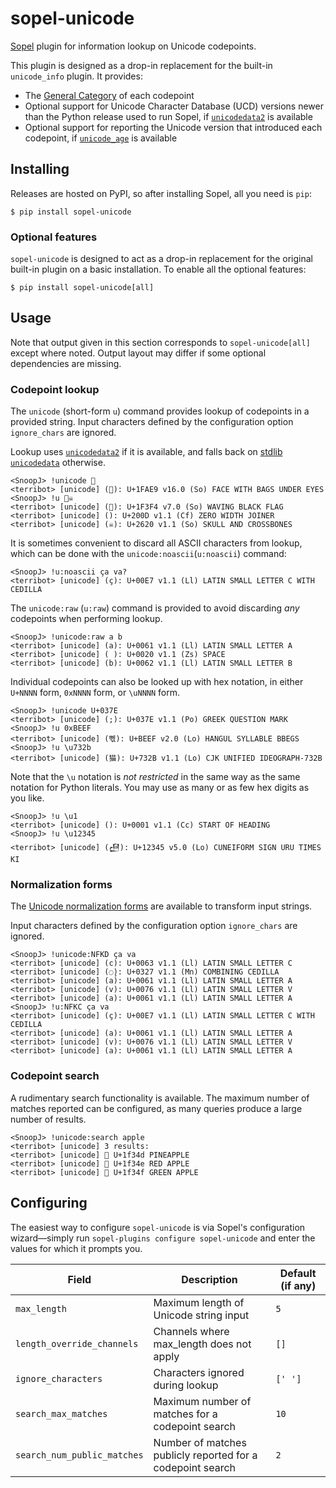 # sopel-unicode

[Sopel] plugin for information lookup on Unicode codepoints.

This plugin is designed as a drop-in replacement for the built-in `unicode_info` plugin. It provides:

* The [General Category] of each codepoint
* Optional support for Unicode Character Database (UCD) versions newer than the Python release used to run Sopel, if [`unicodedata2`] is available
* Optional support for reporting the Unicode version that introduced each codepoint, if [`unicode_age`] is available

[Sopel]: https://pypi.org/project/sopel/
[General Category]: https://en.wikipedia.org/wiki/Unicode_character_property#General_Category
[`unicodedata2`]: https://pypi.org/project/unicodedata2/
[`unicode_age`]: https://pypi.org/project/unicode-age/

## Installing

Releases are hosted on PyPI, so after installing Sopel, all you need is `pip`:

```shell
$ pip install sopel-unicode
```

### Optional features

`sopel-unicode` is designed to act as a drop-in replacement for the original built-in plugin on a basic installation.
To enable all the optional features:

```shell
$ pip install sopel-unicode[all]
```
<!-- TODO:SnoopJ list and explain options for granular extras once CLDR is included -->

## Usage

Note that output given in this section corresponds to `sopel-unicode[all]` except where noted. Output layout may differ
if some optional dependencies are missing.

### Codepoint lookup

The `unicode` (short-form `u`) command provides lookup of codepoints in a provided string. Input characters defined by
the configuration option `ignore_chars` are ignored.

Lookup uses [`unicodedata2`] if it is available, and falls back on [stdlib `unicodedata`] otherwise.

[stdlib `unicodedata`]: https://docs.python.org/3/library/unicodedata.html

```
<SnoopJ> !unicode 🫩
<terribot> [unicode] (🫩): U+1FAE9 v16.0 (So) FACE WITH BAGS UNDER EYES
<SnoopJ> !u 🏴‍☠ 
<terribot> [unicode] (🏴): U+1F3F4 v7.0 (So) WAVING BLACK FLAG
<terribot> [unicode] (‍): U+200D v1.1 (Cf) ZERO WIDTH JOINER
<terribot> [unicode] (☠): U+2620 v1.1 (So) SKULL AND CROSSBONES
```

It is sometimes convenient to discard all ASCII characters from lookup, which can be done with the
`unicode:noascii`(`u:noascii`) command:

```
<SnoopJ> !u:noascii ça va?
<terribot> [unicode] (ç): U+00E7 v1.1 (Ll) LATIN SMALL LETTER C WITH CEDILLA
```

The `unicode:raw` (`u:raw`) command is provided to avoid discarding *any* codepoints when performing lookup.

```
<SnoopJ> !unicode:raw a b
<terribot> [unicode] (a): U+0061 v1.1 (Ll) LATIN SMALL LETTER A
<terribot> [unicode] ( ): U+0020 v1.1 (Zs) SPACE
<terribot> [unicode] (b): U+0062 v1.1 (Ll) LATIN SMALL LETTER B
```

Individual codepoints can also be looked up with hex notation, in either `U+NNNN` form, `0xNNNN` form, or `\uNNNN` form.

```
<SnoopJ> !unicode U+037E
<terribot> [unicode] (;): U+037E v1.1 (Po) GREEK QUESTION MARK
<SnoopJ> !u 0xBEEF
<terribot> [unicode] (뻯): U+BEEF v2.0 (Lo) HANGUL SYLLABLE BBEGS
<SnoopJ> !u \u732b
<terribot> [unicode] (猫): U+732B v1.1 (Lo) CJK UNIFIED IDEOGRAPH-732B
```

Note that the `\u` notation is *not restricted* in the same way as the same notation for Python literals. You may use as
many or as few hex digits as you like.

```
<SnoopJ> !u \u1
<terribot> [unicode] (): U+0001 v1.1 (Cc) START OF HEADING
<SnoopJ> !u \u12345
<terribot> [unicode] (𒍅): U+12345 v5.0 (Lo) CUNEIFORM SIGN URU TIMES KI
```

### Normalization forms

The [Unicode normalization forms] are available to transform input strings.

[Unicode normalization forms]: https://unicode.org/reports/tr15/

Input characters defined by the configuration option `ignore_chars` are ignored.

```
<SnoopJ> !unicode:NFKD ça va
<terribot> [unicode] (c): U+0063 v1.1 (Ll) LATIN SMALL LETTER C
<terribot> [unicode] (◌̧): U+0327 v1.1 (Mn) COMBINING CEDILLA
<terribot> [unicode] (a): U+0061 v1.1 (Ll) LATIN SMALL LETTER A
<terribot> [unicode] (v): U+0076 v1.1 (Ll) LATIN SMALL LETTER V
<terribot> [unicode] (a): U+0061 v1.1 (Ll) LATIN SMALL LETTER A
<SnoopJ> !u:NFKC ça va
<terribot> [unicode] (ç): U+00E7 v1.1 (Ll) LATIN SMALL LETTER C WITH CEDILLA
<terribot> [unicode] (a): U+0061 v1.1 (Ll) LATIN SMALL LETTER A
<terribot> [unicode] (v): U+0076 v1.1 (Ll) LATIN SMALL LETTER V
<terribot> [unicode] (a): U+0061 v1.1 (Ll) LATIN SMALL LETTER A
```

### Codepoint search

A rudimentary search functionality is available. The maximum number of matches reported can be configured, as many
queries produce a large number of results.

```
<SnoopJ> !unicode:search apple
<terribot> [unicode] 3 results:
<terribot> [unicode] 🍍 U+1f34d PINEAPPLE
<terribot> [unicode] 🍎 U+1f34e RED APPLE
<terribot> [unicode] 🍏 U+1f34f GREEN APPLE
```

## Configuring

The easiest way to configure `sopel-unicode` is via Sopel's
configuration wizard—simply run `sopel-plugins configure sopel-unicode`
and enter the values for which it prompts you.

<!--[[[cog
from tools.config_attrdoc_helper import generate_config_table
from sopel_unicode.plugin import SopelUnicodeSection
generate_config_table(SopelUnicodeSection)
]]]-->
| Field                       | Description                                                  | Default (if any)   |
| --------------------------- | ------------------------------------------------------------ | ------------------ |
| `max_length`                | Maximum length of Unicode string input                       | `5`                |
| `length_override_channels`  | Channels where max_length does not apply                     | `[]`               |
| `ignore_characters`         | Characters ignored during lookup                             | `[' ']`            |
| `search_max_matches`        | Maximum number of matches for a codepoint search             | `10`               |
| `search_num_public_matches` | Number of matches publicly reported for a codepoint search   | `2`                |
<!-- [[[end]]] -->
